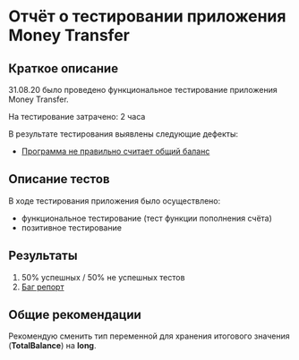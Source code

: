 # Отчёт о тестировании приложения Money Transfer

## Краткое описание

31.08.20 было проведено функциональное тестирование приложения Money Transfer.

На тестирование затрачено: 2 часа

В результате тестирования выявлены следующие дефекты:
* [Программа не правильно считает общий баланс](https://github.com/MVGIC/Money-Transfer/issues/1#issue-689049249)

## Описание тестов

В ходе тестирования приложения было осуществлено:
* функциональное тестирование (тест функции пополнения счёта)
* позитивное тестирование

## Результаты

1. 50% успешных / 50% не успешных тестов
2. [Баг репорт](https://github.com/MVGIC/Money-Transfer/issues/1#issue-689049249)

## Общие рекомендации

Рекомендую сменить тип переменной для хранения итогового значения (**TotalBalance**) на **long**.